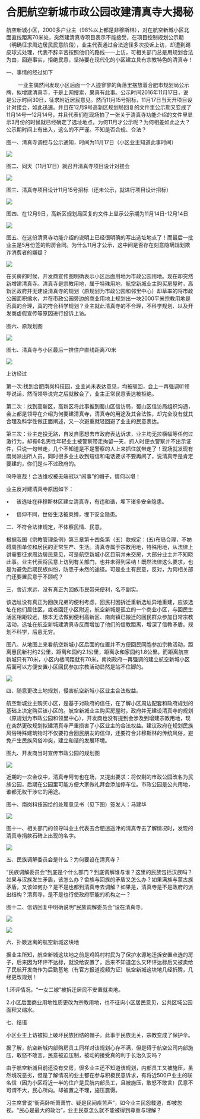 # 合肥航空新城市政公园改建清真寺大揭秘

航空新城小区，2000多户业主（98%以上都是非穆斯林），对在航空新城小区北面直线距离70米处，突然建清真寺项目表示不能接受，在项目控制规划公示期（明确征求周边居民民意阶段），业主代表通过合法途径多次投诉上访，却遭到踢皮球式处理，代表不辞辛苦按照他们的路线一一上访，可相关部门总是用规划合法为由，回避事实，拒绝民意，坚持要在现代化的小区建立具有宗教特色的清真寺！



一、事情的经过如下



        一业主偶然间发现小区后面一个人迹寥寥的角落里摆放着合肥市规划局公示牌，拟增建清真寺，于是上网搜索，果真有此事。公示时间2016年11月17日，说是公示时间30日，征求附近居民意见。然而11月15号招标，11月17日当天开项目设计对接会，如此迅速。并且在12月9号高新区规划局回复的文件里公示期又变成了11月14号—12月14号，并且代表们在现场拍了一张关于清真寺功能介绍的文件里显示3月份的时候就已经确定了选址地点，为何11月才公示呢？为何相差如此之大？公示期时间上有出入，这么的不严谨。不知是否合规、合法？

图一、清真寺调控与公示通知，时间为11月17日（小区业主知道此事时间）



![](https://ww1.sinaimg.cn/large/006yOn3Fjw1fbh682wzd3j30qo0yv7ae.jpg)

图二、同天（11月17日）就召开清真寺项目设计对接会



![](https://ww2.sinaimg.cn/large/006yOn3Fjw1fbh683lu1mj317w0qo7b5.jpg)



图三、清真寺项目设计11月15号招标（还未公示，就进行项目设计招标）



![](https://ww1.sinaimg.cn/large/006yOn3Fjw1fbh683zawlj310d0qo0y9.jpg)





图四、在12月9日，高新区规划局回复的文件上显示公示期为11月14日-12月14日



![](https://ww2.sinaimg.cn/large/006yOn3Fjw1fbh684b35wj30q80qqwh2.jpg)



图五、在这份清真寺功能介绍的说明上已经很明确的写出选址地点了！而最后一批业主是5月份签的购房合同。为什么11月才公示，这中间是否存在刻意隐瞒规划欺诈消费者的嫌疑？



![](https://ww4.sinaimg.cn/large/006yOn3Fjw1fbh684pc9kj30qo0tcadb.jpg)



在买房的时候，开发商宣传图明确表示小区后面用地为市政公园用地。现在却突然新增建清真寺。清真寺是宗教用地，属于特殊用地，航空新城业主购买房屋时，高新区政府并无建设清真寺的规划（原规划为市政公园和邻里中心）却草率的将市政公园面积缩水，并在市政公园旁边的商业用地上规划出一块2000平米宗教用地是否真的合理，真的符合科学规划？业主就此清真寺的不合理，不科学规划、以及开发商虚假宣传等原因进行投诉上访。



图六、原规划图



![](https://ww1.sinaimg.cn/large/006yOn3Fjw1fbh685305ij30zy0qojwt.jpg)



图七、清真寺与小区最后一排住户直线距离70米



![](https://ww1.sinaimg.cn/large/006yOn3Fjw1fbh685mhxaj314i0qotfx.jpg)



上访经过



第一次:找到合肥南岗科技园，业主尚未表达意见，均被驳回，会上一再强调听领导说话，然而领导说完之后就散会了，业主正常民意表达被拒绝。



第二次：找到高新区，高新区将此事推到蜀山区信访局，蜀山区信访局组织沟通，会上都是领导在介绍为何要建清真寺，清真寺的用途及其合法性，却完全没有就其合理及科学性做正面阐述，又一次避重就轻回避了业主的民意表达。



第三次：业主走投无路，自发自愿想去市政府表达诉求，业主均无拉横幅等任何过激行为，却有6名男性年轻业主被警察带走拘留一天，抓人时便衣警察并不出示证件，只说一句带走，几个不知道是不是警察的人上来抓住就带走了！现场就发现有南岗派出所人员，同时很多业主收到短信和电话要求不要再闹了，说清真寺是肯定要建的，你们是斗不过政府的。

呜呼哀哉！合法维权被无端冠以“闹事”的帽子，情何以堪！

业主反对建清真寺原因如下：

•     该选址在非穆斯林区建立清真寺，有违和谐，埋下诸多安全隐患。

•     信仰不同，世俗生活被束缚，埋下安全隐患。







二、不符合法律规定，不体察民情、民意。

根据我国《宗教管理条例》第三章第十四条第（五）款规定：(五)布局合理，不妨碍周围单位和居民的正常生产、生活。清真寺属于宗教用地，特殊用地，从法律上讲需要征求周边居民意见，可是航空新城小区目前并未交房，大部分业主并不知晓此事。业主代表将民意上访到有关部门，也并未得到采纳！既然法律这么要求，也是为避免后期民族纠纷，防患于未然的途径。可是业主有民意，反对，为何相关部门还要置民意于不顾呢？







三、舍近求远，没有真正为回族市民带来便利，名不副实。

该选址没有真正为回族兄弟的便利考虑，回民村因拆迁重新选址异地重建，应该选址在他们居住区，或者回迁小区附近，航空新城是孤立的一个商业小区，与回民生活区相距较远，根本无法做到便利高新区、南岗镇已搬迁的回民群众参加日常宗教活动，选址在航空新城建清真寺反而增加了他们的信教距离，增深了信教矛盾。规划不科学，后患无穷。





图八、从地图上来看航空新城小区后面的位置并不方便回民同胞参加宗教活动，距离惠民新村约2公里，距离和园约2.1公里，距离永和家园约1.8公里。而距离航空新城只有70米，小区内楼间距就有70米。南岗政府一再强调的建立航空新城小区后面可以方便安置小区回民参加宗教活动显然是站不住脚的。



![](https://ww4.sinaimg.cn/large/006yOn3Fjw1fbh685z28cj30lu0hggnt.jpg)







四、随意更改土地规划，侵害航空新城小区业主合法权益。

航空新城业主购买小区，是基于对政府的信任，在了解小区周边配套和政府规划的基础上决定购买该小区的。航空新城业主购买房屋时，政府并无建设清真寺的规划（原规划为市政公园和领里中心），开发商也没有提到会涉及到增建宗教用地，现在突然更改规划拟建清真寺严重损害了小区业主的合法权益。建议政府在规划民族风俗特殊建筑物时不仅要符合回民朋友的信仰，还要符合非穆斯林的传统风俗，避免产生民族风俗冲突，建立和谐的发展环境。





图九、开发商当时宣传市政公园的规划图



![](https://ww2.sinaimg.cn/large/006yOn3Fjw1fbh6868gc0j30i90etjsv.jpg)

近期的一次会议中，清真寺阿訇也在场，又提出要求：将仅剩的市政公园改名为民族公园，后期在公园里可能方便大家做礼拜会添加停车位。市政公园是公共用地，谁都无权干涉它的用途。



图十、南岗科技园给的处理意见书（见下图）签发人：马建华



![](https://ww4.sinaimg.cn/large/006yOn3Fjw1fbh686m96zj30qo0yg780.jpg)



图十一、相关部门的领导叫业主代表去合肥逍遥津的清真寺去了解情况时，发现的清真寺捐款石碑上出现的名字。



![](https://ww1.sinaimg.cn/large/006yOn3Fjw1fbh686z4noj30nw0r2wig.jpg)











五、民族调解委员会是什么？为何要设在清真寺？



“民族调解委员会”到底是个什么部门？到底调解谁与谁？这里的民族包括汉族吗？如果与汉族发生矛盾，该怎么办？畲族与回族的矛盾又怎么办？如果满族与蒙古族矛盾，又该如何办？是不是也都到清真寺去调解？如果是，清真寺是不是政府的派出结构？清真寺，是不是也行使政府职能的机构之一？





图十二、信访回复中明确说明“民族调解委员会”设在清真寺。



![](https://ww4.sinaimg.cn/large/006yOn3Fjw1fbh687d9bij30p80zgae6.jpg)

![](https://ww2.sinaimg.cn/large/006yOn3Fjw1fbh687ucajj30qo0zkjwf.jpg)









六、扑簌迷离的航空新城这块地



据业主所知，航空新城这块地之前是鸡鸣村村民为了保护水源地迁拆安置点选的房子，后来因为环评不达标，就没给安置了，后来不知道怎么又环评达标后又被卖给了民航开发商作为后勤基地（有官方报道视频为证）航空新城这块地几经折腾，几经更改规划！



1.环评情况，“一女二嫁”被拆迁居民不安置就卖地。



2.小区后面商业用地性质更改为宗教用地，也不征询小区居民意见，公共区域公园面积又缩水。







七、结语

小区业主上访被扣上破坏民族团结的帽子。此事于民族无关，宗教变成了保护伞。

据了解，航空新城内部购房员工同样对该规划心存不满，但是碍于航空公司内部施压，敢怒不敢言，民意被迫压制，被动的接受真的利于长治久安吗？

由于航空新城目前还没有交房，很多业主还不知道该规划，内部员工又被施压，虽然境况恶劣，但是了解情况的业主都在参与积极民意诉求，有将近500户业主的联名信（因为小区将近一半的住户是民航内部员工，且被施压，敢怒不敢言）民意不可谓不大，民心所向。却被置之不理，施压震慑。



习主席曾说“衙斋卧听萧萧竹、疑是民间疾苦声”，如今业主民怨载道，却被忽视。“民心是最大的政治”，业主民意怎么就不能被得到尊重与理解？​​​​